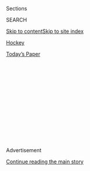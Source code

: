 <div id="app">

<div>

<div>

<div>

<div class="NYTAppHideMasthead css-1q2w90k e1suatyy0">

<div class="section css-ui9rw0 e1suatyy2">

<div class="css-eph4ug er09x8g0">

<div class="css-6n7j50">

</div>

<span class="css-1dv1kvn">Sections</span>

<div class="css-10488qs">

<span class="css-1dv1kvn">SEARCH</span>

</div>

[Skip to content](#site-content)[Skip to site
index](#site-index)

</div>

<div id="masthead-section-label" class="css-1wr3we4 eaxe0e00">

[Hockey](https://www.nytimes3xbfgragh.onion/section/sports/hockey)

</div>

<div class="css-10698na e1huz5gh0">

</div>

</div>

<div id="masthead-bar-one" class="section hasLinks css-15hmgas e1csuq9d3">

<div class="css-uqyvli e1csuq9d0">

</div>

<div class="css-1uqjmks e1csuq9d1">

</div>

<div class="css-9e9ivx">

[](https://myaccount.nytimes3xbfgragh.onion/auth/login?response_type=cookie&client_id=vi)

</div>

<div class="css-1bvtpon e1csuq9d2">

[Today’s
Paper](https://www.nytimes3xbfgragh.onion/section/todayspaper)

</div>

</div>

</div>

</div>

<div data-aria-hidden="false">

<div id="site-content" data-role="main">

<div>

<div class="css-1aor85t" style="opacity:0.000000001;z-index:-1;visibility:hidden">

<div class="css-1hqnpie">

<div class="css-epjblv">

<span class="css-17xtcya">[Hockey](/section/sports/hockey)</span><span class="css-x15j1o">|</span><span class="css-fwqvlz">N.H.L.
Conference Finals Begin After Hectic Second
Round</span>

</div>

<div class="css-k008qs">

<div class="css-1iwv8en">

<span class="css-18z7m18"></span>

<div>

</div>

</div>

<span class="css-1n6z4y">https://nyti.ms/3lUbgNy</span>

<div class="css-1705lsu">

<div class="css-4xjgmj">

<div class="css-4skfbu" data-role="toolbar" data-aria-label="Social Media Share buttons, Save button, and Comments Panel with current comment count" data-testid="share-tools">

  - 
  - 
  - 
  - 
    
    <div class="css-6n7j50">
    
    </div>

  - 

</div>

</div>

</div>

</div>

</div>

</div>

<div class="css-13pd83m">

</div>

<div id="top-wrapper" class="css-1sy8kpn">

<div id="top-slug" class="css-l9onyx">

Advertisement

</div>

[Continue reading the main
story](#after-top)

<div class="ad top-wrapper" style="text-align:center;height:100%;display:block;min-height:250px">

<div id="top" class="place-ad" data-position="top" data-size-key="top">

</div>

</div>

<div id="after-top">

</div>

</div>

<div>

<div id="sponsor-wrapper" class="css-1hyfx7x">

<div id="sponsor-slug" class="css-19vbshk">

Supported by

</div>

[Continue reading the main
story](#after-sponsor)

<div id="sponsor" class="ad sponsor-wrapper" style="text-align:center;height:100%;display:block">

</div>

<div id="after-sponsor">

</div>

</div>

<div class="css-186x18t">

</div>

<div class="css-1vkm6nb ehdk2mb0">

# N.H.L. Conference Finals Begin After Hectic Second Round

</div>

Three teams won Game 7s to advance. Dallas and Vegas start the action
with Game 1 on Sunday night in Edmonton, Alberta.

<div class="css-79elbk" data-testid="photoviewer-wrapper">

<div class="css-z3e15g" data-testid="photoviewer-wrapper-hidden">

</div>

<div class="css-1a48zt4 ehw59r15" data-testid="photoviewer-children">

![<span class="css-16f3y1r e13ogyst0" data-aria-hidden="true">Joel
Kiviranta, right, who scored three goals in Dallas’s Game 7 win over the
Colorado Avalanche, had played only 11 regular-season
games.</span><span class="css-cnj6d5 e1z0qqy90" itemprop="copyrightHolder"><span class="css-1ly73wi e1tej78p0">Credit...</span><span><span>Bruce
Bennett/Getty
Images</span></span></span>](https://static01.graylady3jvrrxbe.onion/images/2020/09/06/sports/06nhl-preview-web-1/merlin_176593746_5cd6ecd2-8d3b-487c-8de8-91cd249a387f-articleLarge.jpg?quality=75&auto=webp&disable=upscale)

</div>

</div>

<div class="css-18e8msd">

<div class="css-vp77d3 epjyd6m0">

<div class="css-1baulvz">

By <span class="css-1baulvz last-byline" itemprop="name">Andrew
Knoll</span>

</div>

</div>

  - 
    
    <div class="css-ld3wwf e16638kd2">
    
    Sept. 6,
    2020
    
    </div>

  - 
    
    <div class="css-4xjgmj">
    
    <div class="css-d8bdto" data-role="toolbar" data-aria-label="Social Media Share buttons, Save button, and Comments Panel with current comment count" data-testid="share-tools">
    
      - 
      - 
      - 
      - 
        
        <div class="css-6n7j50">
        
        </div>
    
      - 
    
    </div>
    
    </div>

</div>

</div>

<div class="section meteredContent css-1r7ky0e" name="articleBody" itemprop="articleBody">

<div class="css-1fanzo5 StoryBodyCompanionColumn">

<div class="css-53u6y8">

Against the sizzle of late summer, the ice in Edmonton, Alberta, is
being prepared to host both of the N.H.L.’s conference finals, beginning
with Sunday night’s Game 1 of the Western Conference series between the
Dallas Stars and Vegas Golden Knights. In the Eastern series, the Tampa
Bay Lightning will clash with [the
Islanders](https://www.nytimes3xbfgragh.onion/2020/09/05/sports/hockey/islanders-flyers-result.html),
starting with Game 1 on Monday night.

A conference semifinal round with three Game 7s makes for a tough act to
follow, but these matchups feature no shortage of intrigue.

## No. 1 Vegas Golden Knights vs. No. 3 Dallas Stars

Vegas nearly became the first team to lose a series after holding a 3-1
lead in two consecutive seasons. It did so against the San Jose Sharks
last year and nearly fell victim to some supernatural goaltending from
the Canucks rookie Thatcher Demko, who had stopped 98 straight shots —
leaving [Vegas’s star forward Mark Stone shaking his
head](https://twitter.com/dalter/status/1302089788770656261?ref_src=twsrc%5Etfw%7Ctwcamp%5Etweetembed%7Ctwterm%5E1302089788770656261%7Ctwgr%5Eshare_3&ref_url=https%3A%2F%2Fwww.sportsnet.ca%2Fnhl%2Farticle%2F2020-western-conference-final-preview-stars-vs-golden-knights%2F)
in the postgame handshake line — before Shea Theodore’s game-winning
goal in Game 7.

</div>

</div>

<div class="css-1fanzo5 StoryBodyCompanionColumn">

<div class="css-53u6y8">

Instead, the Golden Knights became the first franchise to advance to the
conference finals in two of its first three seasons in the N.H.L. after
having reached the Stanley Cup finals in 2017-18, their inaugural
season.

</div>

</div>

<div>

</div>

<div class="css-1fanzo5 StoryBodyCompanionColumn">

<div class="css-53u6y8">

The Stars endured a similar struggle late in their series, having
reached Game 7 after holding a 3-1 lead over the Colorado Avalanche.
Joel Kiviranta, who had played only 11 regular-season games, scored a
hat-trick, including the overtime winner, to finish off a battered
Colorado side led by center Nathan MacKinnon, the playoffs’ top scorer
to date. The Stars reached their fifth conference final since the
franchise relocated to Dallas from Minnesota in 1993, with their last
appearance in 2008. They won the organization’s only Stanley Cup in
1999.

Dallas was a suffocating defensive team during the regular season,
ranking second in goals-against per game while having only one player,
forward Tyler Seguin, exceed 40 points. With 178 goals, it was the
third-worst offense in the N.H.L. and the worst among postseason
qualifiers. But the Stars have found their stride offensively in the
playoffs. Defenseman Miro Heiskanen had led all blue-liners in scoring.
And wing Denis Gurianov led the Stars in goals in both the regular
season and playoffs. The familiar trio of Seguin, Jamie Benn and
Alexander Radulov clicked earlier in the postseason. Over all, they have
the postseason’s fourth-best scoring average.

A broader statistical analysis places the Stars at a significant
disadvantage. They are the only team that has managed to reach the
conference finals with a negative goal differential. Their goaltending,
led primarily in the postseason by Anton Khudobin, has been
unspectacular. He and Ben Bishop have backstopped the Stars to the worst
team goals against average of any team that made it out of the first
round.

</div>

</div>

<div class="css-79elbk" data-testid="photoviewer-wrapper">

<div class="css-z3e15g" data-testid="photoviewer-wrapper-hidden">

</div>

<div class="css-1a48zt4 ehw59r15" data-testid="photoviewer-children">

![<span class="css-16f3y1r e13ogyst0" data-aria-hidden="true">Golden
Knights goaltender Robin Lehner has 12 wins this postseason, including a
Game 7 shutout against the Vancouver
Canucks.</span><span class="css-cnj6d5 e1z0qqy90" itemprop="copyrightHolder"><span class="css-1ly73wi e1tej78p0">Credit...</span><span>Bruce
Bennett/Getty
Images</span></span>](https://static01.graylady3jvrrxbe.onion/images/2020/09/06/sports/06nhl-preview-web-2/merlin_176598864_125249c5-97f0-40c7-a57f-643667b0a39b-articleLarge.jpg?quality=75&auto=webp&disable=upscale)

</div>

</div>

<div class="css-1fanzo5 StoryBodyCompanionColumn">

<div class="css-53u6y8">

That is compounded by Vegas’s comparatively solid numbers. It is an
eyelash behind the Stars in scoring in the playoffs but allows 2.33
goals per game compared with Dallas’s 3.5. Both teams have a formidable
mix of speed and size, with Vegas being led by the two-way standout wing
Stone. Much like how Dallas has been keyed by Heiskanen and John
Klingberg from the back end, Vegas has seen Theodore and Nate Schmidt
assume larger roles in its attack. In goal, the trade deadline
acquisition Robin Lehner has started 12 of Vegas’s 15 games this
postseason and earned eight victories. Marc-Andre Fleury, heretofore a
franchise pillar, has won all three of his decisions.

Both teams made in-season coaching changes, with Dallas dismissing Jim
Montgomery for [“unprofessional
conduct”](https://www.nytimes3xbfgragh.onion/2019/12/10/sports/hockey/dallas-stars-jim-montgomery-fired.html#:~:text=The%20Dallas%20Stars%20fired%20Coach,%2C%20citing%20%E2%80%9Cunprofessional%20conduct.%E2%80%9D&text=This%20decision%20was%20made%20due,and%20the%20National%20Hockey%20League.%E2%80%9D)
in December and Vegas tiring of volatile play under Gerard Gallant as a
strong alternative became available. Dallas promoted the veteran
assistant coach Rick Bowness, while Vegas looked to Peter DeBoer, who
had been fired by the Sharks amid their abjectly disappointing campaign.
DeBoer has had the Midas touch in his first season behind the bench. He
took over the Devils in 2011-12 and led them to the Stanley Cup finals.
He replicated that feat when he assumed control of San Jose in 2015-16.
But, as he’s in his 12th season as a head coach, DeBoer has found
winning a championship elusive.

## No. 2 Tampa Bay Lightning vs No. 6 Islanders

The Lightning have now reached the conference finals five times over the
past 10 seasons, winning once before falling to the Chicago Blackhawks
in the 2015 Stanley Cup finals, and losing in seven games three times.
Last season, they won a record-tying 62 regular-season games, only to be
swept in the first round. This season, they have become focused on
becoming more adaptable. They emphasized versatility, doggedness and
defensive ability by paying handsomely for a pair of bottom-six
forwards, Blake Coleman and Barclay Goodrow, at the trade deadline.

That has paid off, as the Lightning appear comfortable in either a
battle of attrition or a free-flowing game with few whistles. They’ve
also needed depth up front given that center Steven Stamkos, a two-time
goal-scoring champion, has yet to play in these playoffs and right wing
Nikita Kucherov, last season’s most valuable player and scoring
champion, sustained an injury in Game 5 of their series against Boston.
In the between-the-lines vernacular of the playoffs, one might surmise
that Kucherov is a possibility and Stamkos is doubtful for Game
1.

</div>

</div>

<div class="css-79elbk" data-testid="photoviewer-wrapper">

<div class="css-z3e15g" data-testid="photoviewer-wrapper-hidden">

</div>

<div class="css-1a48zt4 ehw59r15" data-testid="photoviewer-children">

<div class="css-1xdhyk6 erfvjey0">

<span class="css-1ly73wi e1tej78p0">Image</span>

<div class="css-zjzyr8">

<div data-testid="lazyimage-container" style="height:276.46666666666664px">

</div>

</div>

</div>

<span class="css-16f3y1r e13ogyst0" data-aria-hidden="true">With Steven
Stamkos out, Brayden Point, right, has led the Lightning in scoring this
postseason.</span><span class="css-cnj6d5 e1z0qqy90" itemprop="copyrightHolder"><span class="css-1ly73wi e1tej78p0">Credit...</span><span>Elsa/Getty
Images</span></span>

</div>

</div>

<div class="css-1fanzo5 StoryBodyCompanionColumn">

<div class="css-53u6y8">

Center Brayden Point has led the Bolts in goals and points, as the team
has put up elite possession numbers. Defenseman Victor Hedman has lived
up to his Norris Trophy billing by recording nine points in 13 games and
a plus-11 rating, which ties him with two Islanders for the best rating
in the conference. Goalie Andrei Vasilevskiy has been a leviathan in net
and played every minute of the playoffs. He leads the league in
victories and time on ice while posting a .931 save percentage and a
1.91 goals against average.

While the Lightning finished off the Bruins in five games, the Islanders
needed seven, three of which went to overtime, to advance past the
Philadelphia Flyers. Whether that leaves their club energized or
exhausted remains to be seen, but the Islanders have seldom shied away
from adversity or physical play.

</div>

</div>

<div class="css-1fanzo5 StoryBodyCompanionColumn">

<div class="css-53u6y8">

Persistence, soundness and poise have been elements of Coach Barry
Trotz’s team in New York, which is in its first conference final since
1993.

The Islanders are the only team remaining that had to play a qualifying
round series. They have advanced by consistently rolling four forward
lines and three defense pairings that have all produced. The
second-liners Josh Bailey and Brock Nelson have been their leading
scorers. The top line of Mathew Barzal, Anders Lee and Jordan Eberle has
been a constant offensive threat. Semyon Varlamov has nine wins, but it
was Thomas Greiss who earned the Game 7 shutout win against Philadelphia
on Friday in Toronto.

If the Islanders advance, it will be their first finals appearance since
1984, which was their fifth consecutive trip on the heels of four
straight championships.

</div>

</div>

<div>

</div>

</div>

<div>

</div>

<div>

</div>

<div>

</div>

<div>

<div id="bottom-wrapper" class="css-1ede5it">

<div id="bottom-slug" class="css-l9onyx">

Advertisement

</div>

[Continue reading the main
story](#after-bottom)

<div id="bottom" class="ad bottom-wrapper" style="text-align:center;height:100%;display:block;min-height:90px">

</div>

<div id="after-bottom">

</div>

</div>

</div>

</div>

</div>

## Site Index

<div>

</div>

## Site Information Navigation

  - [© <span>2020</span> <span>The New York Times
    Company</span>](https://help.nytimes3xbfgragh.onion/hc/en-us/articles/115014792127-Copyright-notice)

<!-- end list -->

  - [NYTCo](https://www.nytco.com/)
  - [Contact
    Us](https://help.nytimes3xbfgragh.onion/hc/en-us/articles/115015385887-Contact-Us)
  - [Work with us](https://www.nytco.com/careers/)
  - [Advertise](https://nytmediakit.com/)
  - [T Brand Studio](http://www.tbrandstudio.com/)
  - [Your Ad
    Choices](https://www.nytimes3xbfgragh.onion/privacy/cookie-policy#how-do-i-manage-trackers)
  - [Privacy](https://www.nytimes3xbfgragh.onion/privacy)
  - [Terms of
    Service](https://help.nytimes3xbfgragh.onion/hc/en-us/articles/115014893428-Terms-of-service)
  - [Terms of
    Sale](https://help.nytimes3xbfgragh.onion/hc/en-us/articles/115014893968-Terms-of-sale)
  - [Site
    Map](https://spiderbites.nytimes3xbfgragh.onion)
  - [Help](https://help.nytimes3xbfgragh.onion/hc/en-us)
  - [Subscriptions](https://www.nytimes3xbfgragh.onion/subscription?campaignId=37WXW)

</div>

</div>

</div>

</div>
